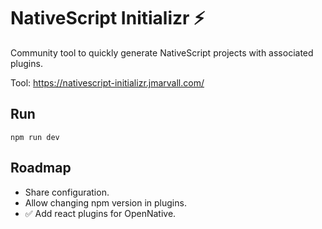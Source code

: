 # NativeScript Initializr ⚡

Community tool to quickly generate NativeScript projects with associated plugins.

Tool: https://nativescript-initializr.jmarvall.com/

## Run

```
npm run dev
```

## Roadmap
- Share configuration.
- Allow changing npm version in plugins.
- ✅ Add react plugins for OpenNative.